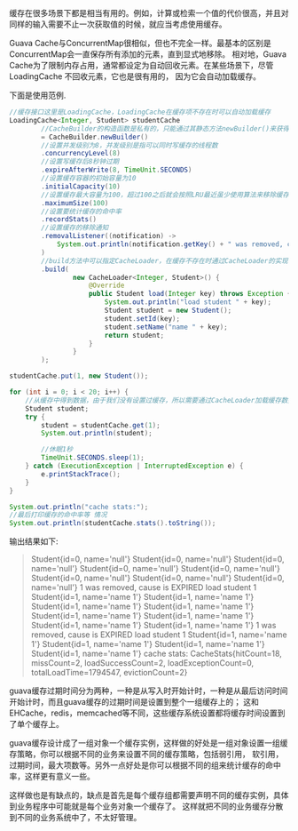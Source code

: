 缓存在很多场景下都是相当有用的。例如，计算或检索一个值的代价很高，并且对同样的输入需要不止一次获取值的时候，就应当考虑使用缓存。

Guava Cache与ConcurrentMap很相似，但也不完全一样。最基本的区别是ConcurrentMap会一直保存所有添加的元素，直到显式地移除。
相对地，Guava Cache为了限制内存占用，通常都设定为自动回收元素。在某些场景下，尽管LoadingCache 不回收元素，它也是很有用的，
因为它会自动加载缓存。

下面是使用范例.

```java
//缓存接口这里是LoadingCache，LoadingCache在缓存项不存在时可以自动加载缓存
LoadingCache<Integer, Student> studentCache
        //CacheBuilder的构造函数是私有的，只能通过其静态方法newBuilder()来获得CacheBuilder的实例
        = CacheBuilder.newBuilder()
        //设置并发级别为8，并发级别是指可以同时写缓存的线程数
        .concurrencyLevel(8)
        //设置写缓存后8秒钟过期
        .expireAfterWrite(8, TimeUnit.SECONDS)
        //设置缓存容器的初始容量为10
        .initialCapacity(10)
        //设置缓存最大容量为100，超过100之后就会按照LRU最近虽少使用算法来移除缓存项
        .maximumSize(100)
        //设置要统计缓存的命中率
        .recordStats()
        //设置缓存的移除通知
        .removalListener((notification) ->
            System.out.println(notification.getKey() + " was removed, cause is " + notification.getCause())
        )
        //build方法中可以指定CacheLoader，在缓存不存在时通过CacheLoader的实现自动加载缓存
        .build(
                new CacheLoader<Integer, Student>() {
                    @Override
                    public Student load(Integer key) throws Exception {
                        System.out.println("load student " + key);
                        Student student = new Student();
                        student.setId(key);
                        student.setName("name " + key);
                        return student;
                    }
                }
        );

studentCache.put(1, new Student());

for (int i = 0; i < 20; i++) {
    //从缓存中得到数据，由于我们没有设置过缓存，所以需要通过CacheLoader加载缓存数据
    Student student;
    try {
        student = studentCache.get(1);
        System.out.println(student);

        //休眠1秒
        TimeUnit.SECONDS.sleep(1);
    } catch (ExecutionException | InterruptedException e) {
        e.printStackTrace();
    }
}

System.out.println("cache stats:");
//最后打印缓存的命中率等 情况
System.out.println(studentCache.stats().toString());
```

输出结果如下:
>Student{id=0, name='null'}
>Student{id=0, name='null'}
>Student{id=0, name='null'}
>Student{id=0, name='null'}
>Student{id=0, name='null'}
>Student{id=0, name='null'}
>Student{id=0, name='null'}
>Student{id=0, name='null'}
>1 was removed, cause is EXPIRED
>load student 1
>Student{id=1, name='name 1'}
>Student{id=1, name='name 1'}
>Student{id=1, name='name 1'}
>Student{id=1, name='name 1'}
>Student{id=1, name='name 1'}
>Student{id=1, name='name 1'}
>Student{id=1, name='name 1'}
>Student{id=1, name='name 1'}
>1 was removed, cause is EXPIRED
>load student 1
>Student{id=1, name='name 1'}
>Student{id=1, name='name 1'}
>Student{id=1, name='name 1'}
>Student{id=1, name='name 1'}
>cache stats:
>CacheStats{hitCount=18, missCount=2, loadSuccessCount=2, loadExceptionCount=0, totalLoadTime=1794547, evictionCount=2}
 
guava缓存过期时间分为两种，一种是从写入时开始计时，一种是从最后访问时间开始计时，而且guava缓存的过期时间是设置到整个一组缓存上的；
这和EHCache，redis，memcached等不同，这些缓存系统设置都将缓存时间设置到了单个缓存上。

guava缓存设计成了一组对象一个缓存实例，这样做的好处是一组对象设置一组缓存策略，你可以根据不同的业务来设置不同的缓存策略，包括弱引用，
软引用，过期时间，最大项数等。另外一点好处是你可以根据不同的组来统计缓存的命中率，这样更有意义一些。

这样做也是有缺点的，缺点是首先是每个缓存组都需要声明不同的缓存实例，具体到业务程序中可能就是每个业务对象一个缓存了。
这样就把不同的业务缓存分散到不同的业务系统中了，不太好管理。